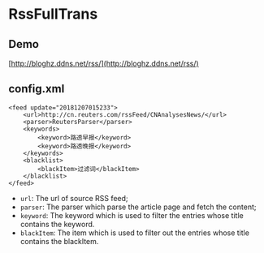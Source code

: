 # RssFullTrans

## Demo
[http://bloghz.ddns.net/rss/](http://bloghz.ddns.net/rss/)

## config.xml
```
<feed update="20181207015233">
    <url>http://cn.reuters.com/rssFeed/CNAnalysesNews/</url>
    <parser>ReutersParser</parser>
    <keywords>
        <keyword>路透早报</keyword>
        <keyword>路透晚报</keyword>
    </keywords>
    <blacklist>
        <blackItem>过滤词</blackItem>
    </blacklist>
</feed>
```
- `url`: The url of source RSS feed;
- `parser`: The parser which parse the article page and fetch the content;
- `keyword`: The keyword which is used to filter the entries whose title contains the keyword.
- `blackItem`: The item which is used to filter out the entries whose title contains the blackItem.
